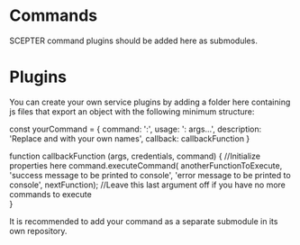 # Commands

SCEPTER command plugins should be added here as submodules.

# Plugins

You can create your own service plugins by adding a folder here containing js files that export an object with the following minimum structure:

  const yourCommand = {
    command: '<command namespace>:<command name>',
    usage: '<command namespace>:<command name> args...',
    description: 'Replace <command namespace> and <command name> with your own names',
    callback: callbackFunction
  }

  function callbackFunction (args, credentials, command) {
    //Initialize properties here
    command.executeCommand(
      anotherFunctionToExecute,
      'success message to be printed to console',
      'error message to be printed to console',
      nextFunction); //Leave this last argument off if you have no more commands to execute      
  }

It is recommended to add your command as a separate submodule in its own repository.
